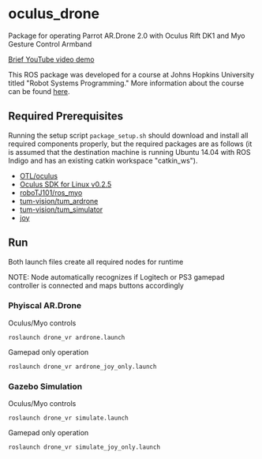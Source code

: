 # oculus_drone
Package for operating Parrot AR.Drone 2.0 with Oculus Rift DK1 and Myo Gesture Control Armband

[Brief YouTube video demo](https://www.youtube.com/watch?v=posDNzym2Gc)

This ROS package was developed for a course at Johns Hopkins University titled "Robot Systems Programming." More information about the course can be found [here](https://dscl.lcsr.jhu.edu/ME530707_2016).

## Required Prerequisites
Running the setup script ```package_setup.sh``` should download and install all required components properly, but the required packages are as follows (it is assumed that the destination machine is running Ubuntu 14.04 with ROS Indigo and has an existing catkin workspace "catkin_ws").
* [OTL/oculus](https://github.com/OTL/oculus)
* [Oculus SDK for Linux v0.2.5](https://developer.oculus.com/downloads/pc/0.2.5/Oculus_SDK_for_Linux/)
* [roboTJ101/ros_myo](https://github.com/roboTJ101/ros_myo)
* [tum-vision/tum_ardrone](https://github.com/tum-vision/tum_ardrone)
* [tum-vision/tum_simulator](https://github.com/tum-vision/tum_simulator)
* [joy](http://wiki.ros.org/joy)

## Run
Both launch files create all required nodes for runtime

NOTE: Node automatically recognizes if Logitech or PS3 gamepad controller is connected and maps buttons accordingly

### Phyiscal AR.Drone
Oculus/Myo controls
```
roslaunch drone_vr ardrone.launch
```
Gamepad only operation
```
roslaunch drone_vr ardrone_joy_only.launch
```
### Gazebo Simulation
Oculus/Myo controls
```
roslaunch drone_vr simulate.launch
```
Gamepad only operation
```
roslaunch drone_vr simulate_joy_only.launch
```
